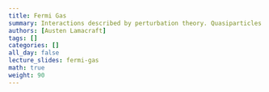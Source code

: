 ```yaml
---
title: Fermi Gas
summary: Interactions described by perturbation theory. Quasiparticles. Landau Fermi liquid.
authors: [Austen Lamacraft]
tags: []
categories: []
all_day: false
lecture_slides: fermi-gas
math: true
weight: 90
---
```



